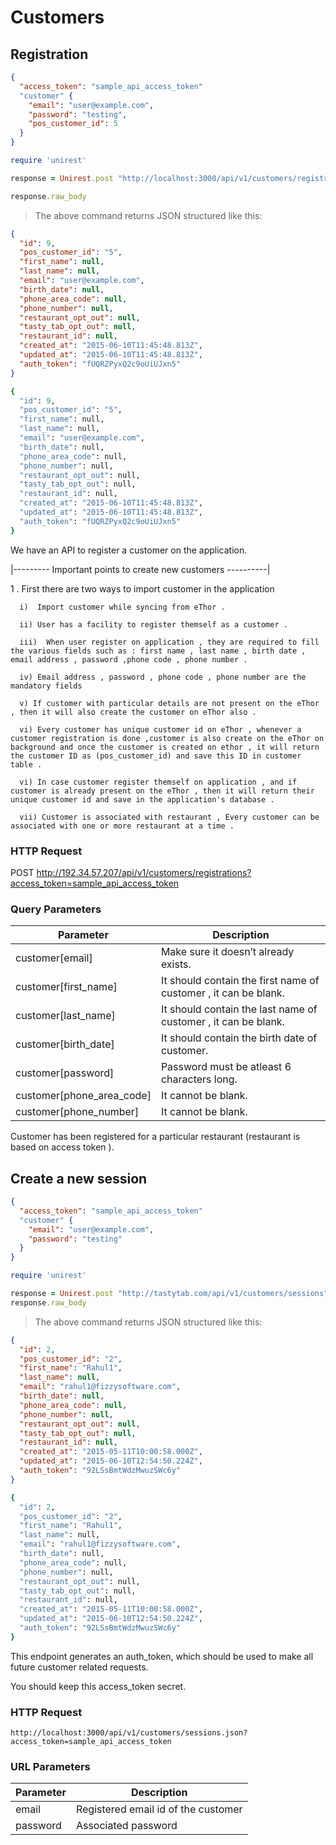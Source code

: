 # Customers

## Registration

```json
{
  "access_token": "sample_api_access_token"
  "customer" {
    "email": "user@example.com",
    "password": "testing",
    "pos_customer_id": 5
  }
}
```

```ruby
require 'unirest'

response = Unirest.post "http://localhost:3000/api/v1/customers/registrations", headers:{ "Accept" => "application/json" }, parameters: {customer: {email: "user@example.com", password: "testing", pos_customer_id: 5}}

response.raw_body
```

> The above command returns JSON structured like this:

```json
{
  "id": 9,
  "pos_customer_id": "5",
  "first_name": null,
  "last_name": null,
  "email": "user@example.com",
  "birth_date": null,
  "phone_area_code": null,
  "phone_number": null,
  "restaurant_opt_out": null,
  "tasty_tab_opt_out": null,
  "restaurant_id": null,
  "created_at": "2015-06-10T11:45:48.813Z",
  "updated_at": "2015-06-10T11:45:48.813Z",
  "auth_token": "fUQRZPyxQ2c9oUiUJxn5"
}
```

```ruby
{
  "id": 9,
  "pos_customer_id": "5",
  "first_name": null,
  "last_name": null,
  "email": "user@example.com",
  "birth_date": null,
  "phone_area_code": null,
  "phone_number": null,
  "restaurant_opt_out": null,
  "tasty_tab_opt_out": null,
  "restaurant_id": null,
  "created_at": "2015-06-10T11:45:48.813Z",
  "updated_at": "2015-06-10T11:45:48.813Z",
  "auth_token": "fUQRZPyxQ2c9oUiUJxn5"
}
```

We have an API to  register a customer on the application.

|--------- Important points to create new customers ----------|

1 . First there are two ways to import customer in the application


      i)  Import customer while syncing from eThor .

      ii) User has a facility to register themself as a customer .

      iii)  When user register on application , they are required to fill the various fields such as : first name , last name , birth date , email address , password ,phone code , phone number .

      iv) Email address , password , phone code , phone number are the mandatory fields

      v) If customer with particular details are not present on the eThor , then it will also create the customer on eThor also .

      vi) Every customer has unique customer id on eThor , whenever a customer registration is done ,customer is also create on the eThor on background and once the customer is created on ethor , it will return the customer ID as (pos_customer_id) and save this ID in customer table .

      vi) In case customer register themself on application , and if customer is already present on the eThor , then it will return their unique customer id and save in the application's database .

      vii) Customer is associated with restaurant , Every customer can be associated with one or more restaurant at a time .



### HTTP Request

POST http://192.34.57.207/api/v1/customers/registrations?access_token=sample_api_access_token

### Query Parameters

Parameter | Description
--------- | -----------
customer[email] | Make sure it doesn’t already exists.
customer[first_name] | It should contain the first name of customer , it can be blank.
customer[last_name] | It should contain the last name of customer , it can be blank.
customer[birth_date] | It should contain the birth date of customer.
customer[password] | Password must be atleast 6 characters long.
customer[phone_area_code] | It cannot be blank.
customer[phone_number] | It cannot be blank.


<aside class="success">
Customer has been registered for a particular restaurant (restaurant is based on access token ).
</aside>

## Create a new session

```json
{
  "access_token": "sample_api_access_token"
  "customer" {
    "email": "user@example.com",
    "password": "testing"
  }
}
```

```ruby
require 'unirest'

response = Unirest.post "http://tastytab.com/api/v1/customers/sessions", headers:{ "Accept" => "application/json" }, parameters: {customer: {email: "user@example.com", password: "testing"}}
response.raw_body
```

> The above command returns JSON structured like this:

```json
{
  "id": 2,
  "pos_customer_id": "2",
  "first_name": "Rahul1",
  "last_name": null,
  "email": "rahul1@fizzysoftware.com",
  "birth_date": null,
  "phone_area_code": null,
  "phone_number": null,
  "restaurant_opt_out": null,
  "tasty_tab_opt_out": null,
  "restaurant_id": null,
  "created_at": "2015-05-11T10:00:58.000Z",
  "updated_at": "2015-06-10T12:54:50.224Z",
  "auth_token": "92LSsBmtWdzMwuzSWc6y"
}
```

```ruby
{
  "id": 2,
  "pos_customer_id": "2",
  "first_name": "Rahul1",
  "last_name": null,
  "email": "rahul1@fizzysoftware.com",
  "birth_date": null,
  "phone_area_code": null,
  "phone_number": null,
  "restaurant_opt_out": null,
  "tasty_tab_opt_out": null,
  "restaurant_id": null,
  "created_at": "2015-05-11T10:00:58.000Z",
  "updated_at": "2015-06-10T12:54:50.224Z",
  "auth_token": "92LSsBmtWdzMwuzSWc6y"
}
```



This endpoint generates an auth_token, which should be used to make all future customer related requests.

<aside class="warning">You should keep this access_token secret.</aside>

### HTTP Request

`http://localhost:3000/api/v1/customers/sessions.json?access_token=sample_api_access_token`

### URL Parameters

Parameter | Description
--------- | -----------
email | Registered email id of the customer
password | Associated password

